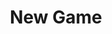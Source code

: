 ---
title: "New Game"
weight: 6
type: docs
description: >
  Important notes for starting a new game plus mod configuration instructions.
---